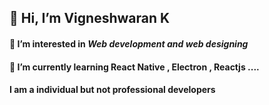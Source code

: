 ## 👋 Hi, I’m Vigneshwaran K
#### 👀 I’m interested in ***Web development and web designing*** 
#### 🌱 I’m currently learning React Native , Electron , Reactjs ....
#### I am a individual but not professional developers

<!---
Vigneshwaran-github-private/Vigneshwaran-github-private is a ✨ special ✨ repository because its `README.md` (this file) appears on your GitHub profile.
You can click the Preview link to take a look at your changes.
--->
